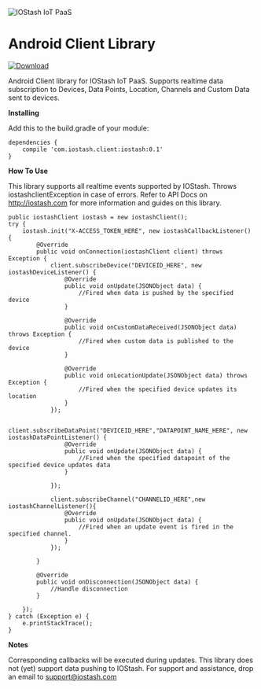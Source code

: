 
![IOStash IoT PaaS](http://iostash.io/wp-content/uploads/2016/06/iostashbeta_black.png) 

Android Client Library
===================


[ ![Download](https://api.bintray.com/packages/iostash/maven/iostash/images/download.svg) ](https://bintray.com/iostash/maven/iostash/_latestVersion)


Android Client library for IOStash IoT PaaS. Supports realtime data subscription to Devices, Data Points, Location, Channels and Custom Data sent to devices.

 **Installing**

Add this to the build.gradle of your module:

    dependencies {
        compile 'com.iostash.client:iostash:0.1'
    }

 
 **How To Use**

This library supports all realtime events supported by IOStash. Throws iostashclientException in case of errors. Refer to API Docs on http://iostash.com for more information and guides on this library.

    public iostashClient iostash = new iostashClient();
    try {
        iostash.init("X-ACCESS_TOKEN_HERE", new iostashCallbackListener() {
            @Override
            public void onConnection(iostashClient client) throws Exception {
                client.subscribeDevice("DEVICEID_HERE", new iostashDeviceListener() {
                    @Override
                    public void onUpdate(JSONObject data) {
                        //Fired when data is pushed by the specified device
                    }

                    @Override
                    public void onCustomDataReceived(JSONObject data) throws Exception {
                        //Fired when custom data is published to the device
                    }

                    @Override
                    public void onLocationUpdate(JSONObject data) throws Exception {
                        //Fired when the specified device updates its location
                    }
                });

                client.subscribeDataPoint("DEVICEID_HERE","DATAPOINT_NAME_HERE", new iostashDataPointListener() {
                    @Override
                    public void onUpdate(JSONObject data) {
                        //Fired when the specified datapoint of the specified device updates data
                    }

                });

                client.subscribeChannel("CHANNELID_HERE",new iostashChannelListener(){
                    @Override
                    public void onUpdate(JSONObject data) {
                        //Fired when an update event is fired in the specified channel.
                    }
                });

            }

            @Override
            public void onDisconnection(JSONObject data) {
                //Handle disconnection
            }

        });
    } catch (Exception e) {
        e.printStackTrace();
    }
   
   
**Notes**

   Corresponding callbacks will be executed during updates. This library does not (yet) support data pushing to IOStash.
For support and assistance, drop an email to support@iostash.com